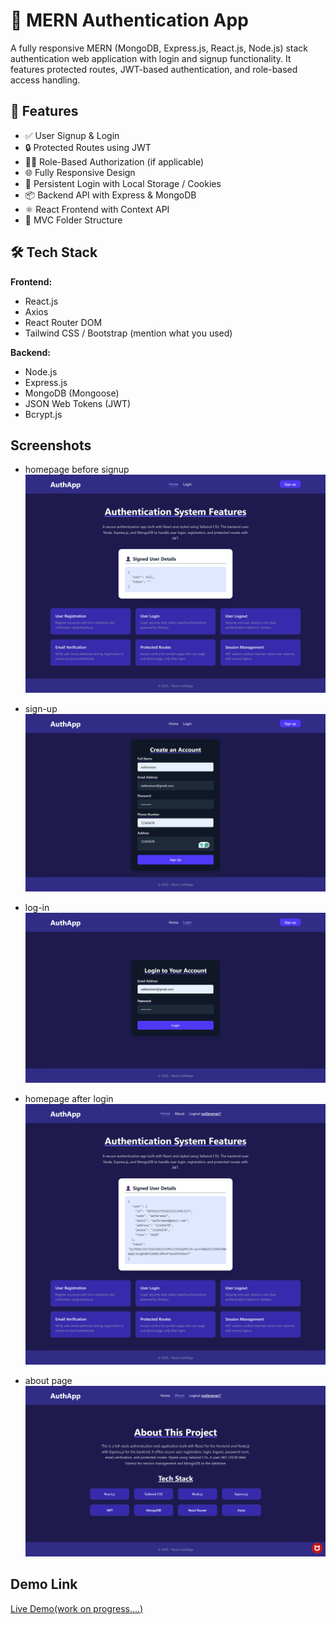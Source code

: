 # 🔐 MERN Authentication App

A fully responsive MERN (MongoDB, Express.js, React.js, Node.js) stack authentication web application with login and signup functionality. It features protected routes, JWT-based authentication, and role-based access handling.

## 🚀 Features

- ✅ User Signup & Login
- 🔒 Protected Routes using JWT
- 🧑‍💼 Role-Based Authorization (if applicable)
- 🌐 Fully Responsive Design
- 🔁 Persistent Login with Local Storage / Cookies
- 📦 Backend API with Express & MongoDB
- ⚛️ React Frontend with Context API
- 📂 MVC Folder Structure

## 🛠️ Tech Stack

**Frontend:**

- React.js
- Axios
- React Router DOM
- Tailwind CSS / Bootstrap (mention what you used)

**Backend:**

- Node.js
- Express.js
- MongoDB (Mongoose)
- JSON Web Tokens (JWT)
- Bcrypt.js

## Screenshots

- homepage before signup
  ![alt text](homepage-before-signup.png)

- sign-up
  ![alt text](sign-up.png)

- log-in
  ![alt text](log-in.png)

- homepage after login
  ![alt text](homepage-after-login.png)

- about page
  ![alt text](about-page.png)

## Demo Link

[Live Demo(work on progress....)](https:///)
